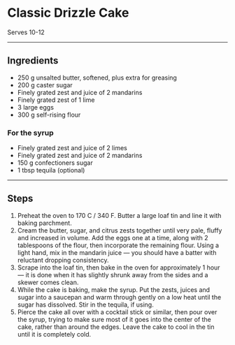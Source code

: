 # Classic Drizzle Cake

Serves 10-12 

---

## Ingredients

* 250 g unsalted butter, softened, plus extra for greasing
* 200 g caster sugar
* Finely grated zest and juice of 2 mandarins
* Finely grated zest of 1 lime
* 3 large eggs
* 300 g self-rising flour

### For the syrup
* Finely grated zest and juice of 2 limes
* Finely grated zest and juice of 2 mandarins
* 150 g confectioners sugar
* 1 tbsp tequila (optional)

---

## Steps

1.  Preheat the oven to 170 C / 340 F. Butter a large loaf tin and line it with baking parchment.
2.  Cream the butter, sugar, and citrus zests together until very pale, fluffy and increased in volume. Add the eggs one at a time, along with 2 tablespoons of the flour, then incorporate the remaining flour. Using a light hand, mix in the mandarin juice — you should have a batter with reluctant dropping consistency.
3.  Scrape into the loaf tin, then bake in the oven for approximately 1 hour — it is done when it has slightly shrunk away from the sides and a skewer comes clean.
4.  While the cake is baking, make the syrup. Put the zests, juices and sugar into a saucepan and warm through gently on a low heat until the sugar has dissolved. Stir in the tequila, if using.
5.  Pierce the cake all over with a cocktail stick or similar, then pour over the syrup, trying to make sure most of it goes into the center of the cake, rather than around the edges. Leave the cake to cool in the tin until it is completely cold.